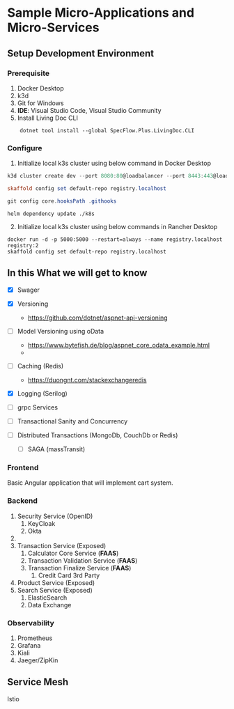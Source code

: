 # Sample Micro-Applications and Micro-Services

## Setup Development Environment

### Prerequisite

1. Docker Desktop
2. k3d
3. Git for Windows
4. <strong>IDE</strong>: Visual Studio Code, Visual Studio Community
5. Install Living Doc CLI

```dotnetcli
    dotnet tool install --global SpecFlow.Plus.LivingDoc.CLI
```

### Configure

1. Initialize local k3s cluster using below command in Docker Desktop

```powershell
k3d cluster create dev --port 8080:80@loadbalancer --port 8443:443@loadbalancer --api-port 6444 --servers 1 --agents 2 --registry-create registry.localhost:0.0.0.0:5000

skaffold config set default-repo registry.localhost

git config core.hooksPath .githooks
```

```powershell-interactive
helm dependency update ./k8s
```

2. Initialize local k3s cluster using below commands in Rancher Desktop

```powershell-interactive
docker run -d -p 5000:5000 --restart=always --name registry.localhost registry:2
skaffold config set default-repo registry.localhost

```

## In this What we will get to know

- [x] Swager
- [x] Versioning

  - <https://github.com/dotnet/aspnet-api-versioning>

- [ ] Model Versioning using oData
  - <https://www.bytefish.de/blog/aspnet_core_odata_example.html>
  -
- [ ] Caching (Redis)
  - <https://duongnt.com/stackexchangeredis>
- [x] Logging (Serilog)
- [ ] grpc Services
- [ ] Transactional Sanity and Concurrency
- [ ] Distributed Transactions (MongoDb, CouchDb or Redis)
  - [ ] SAGA (massTransit)

### Frontend

Basic Angular application that will implement cart system.

### Backend

1. Security Service (OpenID)
   1. KeyCloak
   1. Okta
1.
1. Transaction Service (Exposed)
   1. Calculator Core Service (<strong>FAAS</strong>)
   1. Transaction Validation Service (<strong>FAAS</strong>)
   1. Transaction Finalize Service (<strong>FAAS</strong>)
      1. Credit Card 3rd Party
1. Product Service (Exposed)
1. Search Service (Exposed)
   1. ElasticSearch
   1. Data Exchange

### Observability

1. Prometheus
1. Grafana
1. Kiali
1. Jaeger/ZipKin

## Service Mesh

Istio
